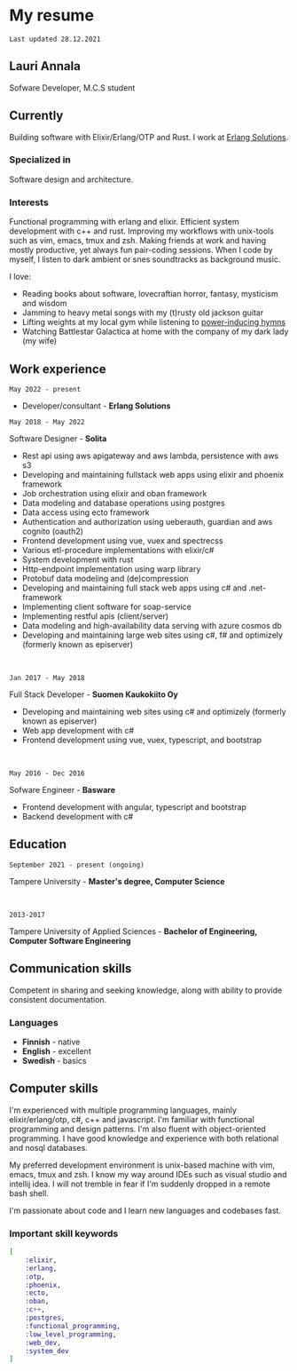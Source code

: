 # My resume

`Last updated 28.12.2021`

## Lauri Annala
Sofware Developer, M.C.S student

## Currently

Building software with Elixir/Erlang/OTP and Rust.
I work at [Erlang Solutions](https://www.erlang-solutions.com/).

### Specialized in

Software design and architecture.

### Interests

Functional programming with erlang and elixir. Efficient system development with c++ and rust.
Improving my workflows with unix-tools such as vim, emacs, tmux and zsh. Making friends at work and having mostly productive, yet always fun pair-coding sessions. When I code by myself, I listen to dark ambient or snes soundtracks as background music.

I love:
* Reading books about software, lovecraftian horror, fantasy, mysticism and wisdom
* Jamming to heavy metal songs with my (t)rusty old jackson guitar
* Lifting weights at my local gym while listening to [power-inducing hymns](https://www.youtube.com/watch?v=Hf0sac4APLg)
* Watching Battlestar Galactica at home with the company of my dark lady (my wife)

## Work experience

`May 2022 - present`

* Developer/consultant - __Erlang Solutions__

`May 2018 - May 2022`

Software Designer - __Solita__

* Rest api using aws apigateway and aws lambda, persistence with aws s3
* Developing and maintaining fullstack web apps using elixir and phoenix framework
* Job orchestration using elixir and oban framework
* Data modeling and database operations using postgres
* Data access using ecto framework
* Authentication and authorization using ueberauth, guardian and aws cognito (oauth2)
* Frontend development using vue, vuex and spectrecss
* Various etl-procedure implementations with elixir/c#
* System development with rust
* Http-endpoint implementation using warp library
* Protobuf data modeling and (de)compression
* Developing and maintaining full stack web apps using c# and .net-framework
* Implementing client software for soap-service
* Implementing restful apis (client/server)
* Data modeling and high-availability data serving with azure cosmos db
* Developing and maintaining large web sites using c#, f# and optimizely (formerly known as episerver)

<br/>

`Jan 2017 - May 2018`

Full Stack Developer - __Suomen Kaukokiito Oy__

* Developing and maintaining web sites using c# and optimizely (formerly known as episerver)
* Web app development with c#
* Frontend development using vue, vuex, typescript, and bootstrap

<br/>

`May 2016 - Dec 2016`

Sofware Engineer - __Basware__

* Frontend development with angular, typescript and bootstrap
* Backend development with c#

## Education

`September 2021 - present (ongoing)`

Tampere University - __Master's degree, Computer Science__

<br/>

`2013-2017`

Tampere University of Applied Sciences - __Bachelor of Engineering, Computer Software Engineering__

## Communication skills

Competent in sharing and seeking knowledge, along with ability to provide consistent documentation.

### Languages

* __Finnish__ - native
* __English__ - excellent
* __Swedish__ - basics

## Computer skills

I'm experienced with multiple programming languages, mainly elixir/erlang/otp, c#, c++ and javascript.
I'm familiar with functional programming and design patterns. I'm also fluent with object-oriented programming.
I have good knowledge and experience with both relational and nosql databases.

My preferred development environment is unix-based machine with vim, emacs, tmux and zsh.
I know my way around IDEs such as visual studio and intellij idea. I will not tremble in fear if I'm suddenly dropped in a remote bash shell.

I'm passionate about code and I learn new languages and codebases fast.

### Important skill keywords

```elixir
[
	:elixir,
	:erlang,
	:otp,
	:phoenix,
	:ecto,
	:oban,
	:c++,
	:postgres,
	:functional_programming,
	:low_level_programming,
	:web_dev,
	:system_dev
]
```
